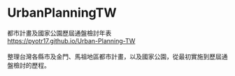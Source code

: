 # UrbanPlanningTW
都市計畫及國家公園歷屆通盤檢討年表
</br>
https://pyotr17.github.io/Urban-Planning-TW
</br></br>
整理台灣各縣市及金門、馬祖地區都市計畫，以及國家公園，從最初實施到歷屆通盤檢討的歷程。
